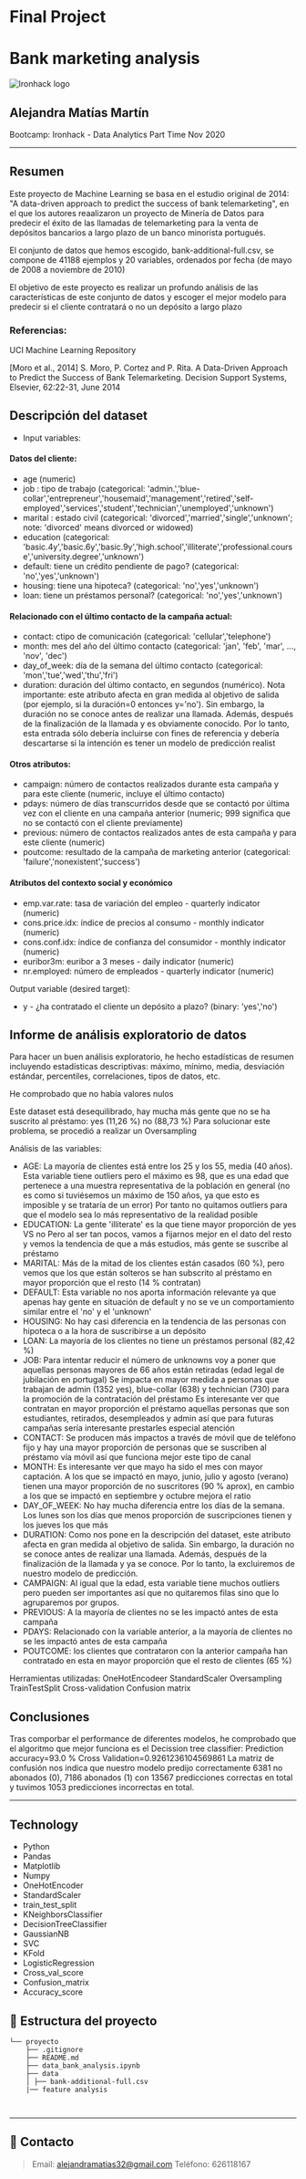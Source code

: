 # Final Project
# Bank marketing analysis
![Ironhack logo](https://i.imgur.com/1QgrNNw.png)

## Alejandra Matías Martín

Bootcamp: Ironhack - Data Analytics Part Time Nov 2020

---


##  Resumen

Este proyecto de Machine Learning se basa en el estudio original de 2014: "A data-driven approach to predict the success of bank telemarketing", en el que los autores reaalizaron un proyecto de Minería de Datos para predecir el éxito de las llamadas de telemarketing para la venta de depósitos bancarios a largo plazo de un banco minorista portugués.


El conjunto de datos que hemos escogido, bank-additional-full.csv, se compone de 41188 ejemplos y 20 variables, ordenados por fecha (de mayo de 2008 a noviembre de 2010)

El objetivo de este proyecto es realizar un profundo análisis de las características de este conjunto de datos y escoger el mejor modelo para predecir si el cliente contratará o no un depósito a largo plazo

### Referencias:

UCI Machine Learning Repository

[Moro et al., 2014] S. Moro, P. Cortez and P. Rita. A Data-Driven Approach to Predict the Success of Bank Telemarketing. Decision Support Systems, Elsevier, 62:22-31, June 2014


## Descripción del dataset

- Input variables:

#### Datos del cliente:
- age (numeric)
- job : tipo de trabajo (categorical: 'admin.','blue-collar','entrepreneur','housemaid','management','retired','self-employed','services','student','technician','unemployed','unknown')
- marital : estado civil (categorical: 'divorced','married','single','unknown'; note: 'divorced' means divorced or widowed)
- education (categorical: 'basic.4y','basic.6y','basic.9y','high.school','illiterate','professional.course','university.degree','unknown')
- default: tiene un crédito pendiente de pago? (categorical: 'no','yes','unknown')
- housing: tiene una hipoteca? (categorical: 'no','yes','unknown')
- loan: tiene un préstamos personal? (categorical: 'no','yes','unknown')

#### Relacionado con el último contacto de la campaña actual:
- contact: ctipo de comunicación (categorical: 'cellular','telephone')
- month: mes del año del último contacto (categorical: 'jan', 'feb', 'mar', ..., 'nov', 'dec')
- day_of_week: día de la semana del último contacto (categorical: 'mon','tue','wed','thu','fri')
- duration: duración del último contacto, en segundos (numérico). Nota importante: este atributo afecta en gran medida al objetivo de salida (por ejemplo, si la duración=0 entonces y='no'). Sin embargo, la duración no se conoce antes de realizar una llamada. Además, después de la finalización de la llamada y es obviamente conocido. Por lo tanto, esta entrada sólo debería incluirse con fines de referencia y debería descartarse si la intención es tener un modelo de predicción realist

#### Otros atributos:
- campaign: número de contactos realizados durante esta campaña y para este cliente  (numeric, incluye el último contacto)
- pdays: número de días transcurridos desde que se contactó por última vez con el cliente en una campaña anterior (numeric; 999 significa que no se contactó con el cliente previamente)
- previous: número de contactos realizados antes de esta campaña y para este cliente (numeric)
- poutcome: resultado de la campaña de marketing anterior (categorical: 'failure','nonexistent','success')

#### Atributos del contexto social y económico
- emp.var.rate: tasa de variación del empleo - quarterly indicator (numeric)
- cons.price.idx: índice de precios al consumo - monthly indicator (numeric)
- cons.conf.idx: índice de confianza del consumidor - monthly indicator (numeric)
- euribor3m: euribor a 3 meses - daily indicator (numeric)
- nr.employed: número de empleados - quarterly indicator (numeric)

Output variable (desired target):
- y - ¿ha contratado el cliente un depósito a plazo? (binary: 'yes','no')

## Informe de análisis exploratorio de datos

Para hacer un buen análisis exploratorio, he hecho estadísticas de resumen incluyendo estadísticas descriptivas: máximo, mínimo, media, desviación estándar, percentiles, correlaciones, tipos de datos, etc.

He comprobado que no había valores nulos


Este dataset está desequilibrado, hay mucha más gente que no se ha suscrito al préstamo:
yes (11,26 %)
no (88,73 %)
Para solucionar este problema, se procedió a realizar un Oversampling

Análisis de las variables:

- AGE: La mayoría de clientes está entre los 25 y los 55, media (40 años). Esta variable tiene outliers pero el máximo es 98, que es una edad que pertenece a una muestra representativa de la población en general (no es como si tuviésemos un máximo de 150 años, ya que esto es imposible y se trataría de un error)
Por tanto no quitamos outliers para que el modelo sea lo más representativo de la realidad posible
- EDUCATION: La gente 'illiterate' es la que tiene mayor proporción de yes VS no
Pero al ser tan pocos, vamos a fijarnos mejor en el dato del resto y vemos la tendencia de que a más estudios, más gente se suscribe al préstamo
- MARITAL: Más de la mitad de los clientes están casados (60 %), pero vemos que los que están solteros se han subscrito al préstamo en mayor proporción que el resto (14 % contratan)
- DEFAULT: Esta variable no nos aporta información relevante ya que apenas hay gente en situación de default y no se ve un comportamiento similar entre el 'no' y el 'unknown'
- HOUSING: No hay casi diferencia en la tendencia de las personas con hipoteca o a la hora de suscribirse a un depósito
- LOAN: La mayoría de los clientes no tiene un préstamos personal (82,42 %)
- JOB: Para intentar reducir el número de unknowns voy a poner que aquellas personas mayores de 66 años están retiradas (edad legal de jubilación en portugal)
Se impacta en mayor medida a personas que trabajan de admin (1352 yes), blue-collar (638) y technician (730) para la promoción de la contratación del préstamo
Es interesante ver que contratan en mayor proporción el préstamo aquellas personas que son estudiantes, retirados, desempleados y admin así que para futuras campañas sería interesante prestarles especial atención 
- CONTACT: Se producen más impactos a través de móvil que de teléfono fijo y hay una mayor proporción de personas que se suscriben al préstamo vía móvil así que funciona mejor este tipo de canal
- MONTH: Es interesante ver que mayo ha sido el mes con mayor captación. A los que se impactó en mayo, junio, julio y agosto (verano) tienen una mayor proporción de no suscritores (90 % aprox), en cambio a los que se impactó en septiembre y octubre mejora el ratio
- DAY_OF_WEEK: No hay mucha diferencia entre los días de la semana. Los lunes son los días que menos proporción de suscripciones tienen y los jueves los que más
- DURATION: Como nos pone en la descripción del dataset, este atributo afecta en gran medida al objetivo de salida. Sin embargo, la duración no se conoce antes de realizar una llamada. Además, después de la finalización de la llamada y ya se conoce. Por lo tanto, la excluiremos de nuestro modelo de predicción.
- CAMPAIGN: Al igual que la edad, esta variable tiene muchos outliers pero pueden ser importantes así que no quitaremos filas sino que lo agruparemos por grupos.
- PREVIOUS: A la mayoría de clientes no se les impactó antes de esta campaña
- PDAYS: Relacionado con la variable anterior, a la mayoría de clientes no se les impactó antes de esta campaña
- POUTCOME: los clientes que contrataron con la anterior campaña han contratado en esta en mayor proporción que el resto de clientes (65 %)

Herramientas utilizadas:
OneHotEncodeer
StandardScaler
Oversampling
TrainTestSplit
Cross-validation
Confusion matrix

## Conclusiones

Tras comporbar el performance de diferentes modelos, he comprobado que el algoritmo que mejor funciona es el Decission tree classifier:
Prediction accuracy=93.0 %
Cross Validation=0.9261236104569861
La matriz de confusión nos indica que nuestro modelo predijo correctamente 6381 no abonados (0), 7186 abonados (1) con 13567 predicciones correctas en total y tuvimos 1053 predicciones incorrectas en total.
	

___
## Technology

- Python
- Pandas
- Matplotlib
- Numpy
- OneHotEncoder
- StandardScaler
- train_test_split
- KNeighborsClassifier
- DecisionTreeClassifier
- GaussianNB
- SVC
- KFold
- LogisticRegression
- Cross_val_score
- Confusion_matrix
- Accuracy_score


## :file_folder: Estructura del proyecto
```
└── proyecto
    ├── .gitignore
    ├── README.md
    ├── data_bank_analysis.ipynb
    ├── data
    │ ├── bank-additional-full.csv
    |── feature analysis
  
    
```
	
---

## :love_letter: Contacto
> Email: <alejandramatias32@gmail.com>
> Teléfono: 626118167


